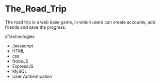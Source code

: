 # The_Road_Trip 

The road trip is a web base game, in which users can create accounts, add friends and save the progress. 

#Technologies

- Javascript
- HTML
- css
- NodeJS
- ExpressJS
- MySQL
- User Authentication

